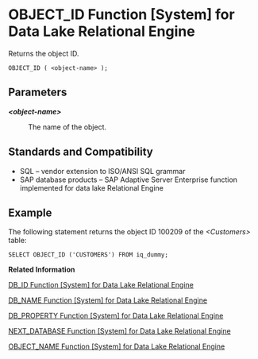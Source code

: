 <!-- loioa56b078284f210158dec9fd05131e60d -->

# OBJECT\_ID Function \[System\] for Data Lake Relational Engine

Returns the object ID.



```
OBJECT_ID ( <object-name> );
```



<a name="loioa56b078284f210158dec9fd05131e60d__iq_refbb_822"/>

## Parameters


<dl>
<dt><b>

*<object-name\>*

</b></dt>
<dd>

The name of the object.



</dd>
</dl>



<a name="loioa56b078284f210158dec9fd05131e60d__iq_refbb_825"/>

## Standards and Compatibility

-   SQL – vendor extension to ISO/ANSI SQL grammar
-   SAP database products – SAP Adaptive Server Enterprise function implemented for data lake Relational Engine



<a name="loioa56b078284f210158dec9fd05131e60d__iq_refbb_824"/>

## Example

The following statement returns the object ID 100209 of the *<Customers\>* table:

```
SELECT OBJECT_ID ('CUSTOMERS') FROM iq_dummy;
```

**Related Information**  


[DB\_ID Function \[System\] for Data Lake Relational Engine](db-id-function-system-for-data-lake-relational-engine-a54ac47.md "Returns the database ID number.")

[DB\_NAME Function \[System\] for Data Lake Relational Engine](db-name-function-system-for-data-lake-relational-engine-a54b690.md "Returns the database name.")

[DB\_PROPERTY Function \[System\] for Data Lake Relational Engine](db-property-function-system-for-data-lake-relational-engine-a54c05b.md "Returns the value of the given property.")

[NEXT\_DATABASE Function \[System\] for Data Lake Relational Engine](next-database-function-system-for-data-lake-relational-engine-a5685c6.md "Returns the next database ID number, or the first database if the parameter is NULL.")

[OBJECT\_NAME Function \[System\] for Data Lake Relational Engine](object-name-function-system-for-data-lake-relational-engine-a56b844.md "Returns the object name.")


